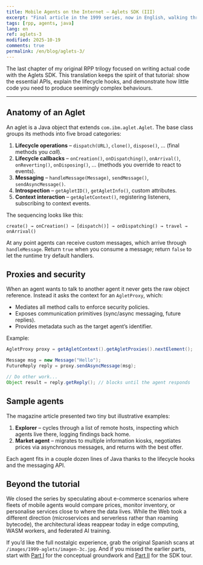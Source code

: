 ```yaml
---
title: Mobile Agents on the Internet – Aglets SDK (III)
excerpt: "Final article in the 1999 series, now in English, walking through the Aglet class API, proxies, messaging, and sample agents."
tags: [rpp, agents, java]
lang: en
ref: aglets-3
modified: 2025-10-19
comments: true
permalink: /en/blog/aglets-3/
---
```


The last chapter of my original RPP trilogy focused on writing actual code with the Aglets SDK. This translation keeps the spirit of that tutorial: show the essential APIs, explain the lifecycle hooks, and demonstrate how little code you need to produce seemingly complex behaviours.

---

## Anatomy of an Aglet

An aglet is a Java object that extends `com.ibm.aglet.Aglet`. The base class groups its methods into five broad categories:

1. **Lifecycle operations** – `dispatch(URL)`, `clone()`, `dispose()`, … (final methods you *call*).
2. **Lifecycle callbacks** – `onCreation()`, `onDispatching()`, `onArrival()`, `onReverting()`, `onDisposing()`, … (methods you override to react to events).
3. **Messaging** – `handleMessage(Message)`, `sendMessage()`, `sendAsyncMessage()`.
4. **Introspection** – `getAgletID()`, `getAgletInfo()`, custom attributes.
5. **Context interaction** – `getAgletContext()`, registering listeners, subscribing to context events.

The sequencing looks like this:

```text
create() → onCreation() → [dispatch()] → onDispatching() → travel → onArrival()
```

At any point agents can receive custom messages, which arrive through `handleMessage`. Return `true` when you consume a message; return `false` to let the runtime try default handlers.

## Proxies and security

When an agent wants to talk to another agent it never gets the raw object reference. Instead it asks the context for an `AgletProxy`, which:

- Mediates all method calls to enforce security policies.
- Exposes communication primitives (sync/async messaging, future replies).
- Provides metadata such as the target agent’s identifier.

Example:

```java
AgletProxy proxy = getAgletContext().getAgletProxies().nextElement();

Message msg = new Message("Hello");
FutureReply reply = proxy.sendAsyncMessage(msg);

// Do other work...
Object result = reply.getReply(); // blocks until the agent responds
```

## Sample agents

The magazine article presented two tiny but illustrative examples:

1. **Explorer** – cycles through a list of remote hosts, inspecting which agents live there, logging findings back home.
2. **Market agent** – migrates to multiple information kiosks, negotiates prices via asynchronous messages, and returns with the best offer.

Each agent fits in a couple dozen lines of Java thanks to the lifecycle hooks and the messaging API.

## Beyond the tutorial

We closed the series by speculating about e-commerce scenarios where fleets of mobile agents would compare prices, monitor inventory, or personalise services close to where the data lives. While the Web took a different direction (microservices and serverless rather than roaming bytecode), the architectural ideas reappear today in edge computing, WASM workers, and federated AI training.

If you’d like the full nostalgic experience, grab the original Spanish scans at `/images/1999-aglets/imagen-3c.jpg`. And if you missed the earlier parts, start with [Part I](/en/blog/aglets-1/) for the conceptual groundwork and [Part II](/en/blog/aglets-2/) for the SDK tour.
